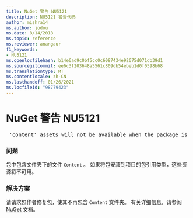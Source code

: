 ```yaml
---
title: NuGet 警告 NU5121
description: NU5121 警告代码
author: mishra14
ms.author: jodou
ms.date: 8/14/2018
ms.topic: reference
ms.reviewer: anangaur
f1_keywords:
- NU5121
ms.openlocfilehash: b14e6ad9c0bf5cc0c6087434e92675d071db39d1
ms.sourcegitcommit: ee6c3f203648a5561c809db54ebeb1d0f0598b68
ms.translationtype: MT
ms.contentlocale: zh-CN
ms.lasthandoff: 01/26/2021
ms.locfileid: "98779423"
---
```

# <a name="nuget-warning-nu5121"></a>NuGet 警告 NU5121
<pre> 'content' assets will not be available when the package is installed after the migration.</pre>

### <a name="issue"></a>问题

包中包含文件夹下的文件 `Content` 。 如果将包安装到项目的包引用类型，这些资源将不可用。


### <a name="solution"></a>解决方案

请请求包作者修复包，使其不再包含 `Content` 文件夹。 有关详细信息，请参阅 [NuGet 文档](../../consume-packages/migrate-packages-config-to-package-reference.md)。
